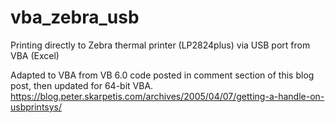 # vba_zebra_usb
Printing directly to Zebra thermal printer (LP2824plus) via USB port from VBA (Excel)

Adapted to VBA from VB 6.0 code posted in comment section of this blog post, then updated for 64-bit VBA.
https://blog.peter.skarpetis.com/archives/2005/04/07/getting-a-handle-on-usbprintsys/

